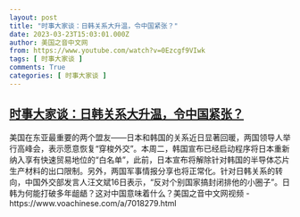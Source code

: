 ```yaml
---
layout: post
title: "时事大家谈：日韩关系大升温，令中国紧张？"
date: 2023-03-23T15:03:01.000Z
author: 美国之音中文网
from: https://www.youtube.com/watch?v=0Ezcgf9VIwk
tags: [ 时事大家谈 ]
comments: True
categories: [ 时事大家谈 ]
---
```

<!--1679583781000-->
[时事大家谈：日韩关系大升温，令中国紧张？](https://www.youtube.com/watch?v=0Ezcgf9VIwk)
------

<div>
美国在东亚最重要的两个盟友——日本和韩国的关系近日显著回暖，两国领导人举行高峰会，表示愿意恢复“穿梭外交”。本周二，韩国宣布已经启动程序将日本重新纳入享有快速贸易地位的“白名单”，此前，日本宣布将解除针对韩国的半导体芯片生产材料的出口限制。另外，两国军事情报分享也将正常化。针对日韩关系的转向，中国外交部发言人汪文斌16日表示，“反对个别国家搞封闭排他的小圈子”。日韩为何能打破多年龃龉？这对中国意味着什么？美国之音中文网视频 - https://www.voachinese.com/a/7018279.html
</div>
